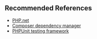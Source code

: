 ## Recommended References

* [PHP.net](http://php.net/)
* [Composer dependency manager](https://getcomposer.org/)
* [PHPUnit testing framework](https://phpunit.de/)
